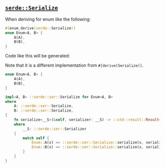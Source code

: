 ## [`serde::Serialize`](https://docs.serde.rs/serde/trait.Serialize.html)

When deriving for enum like the following:

```rust
#[enum_derive(serde::Serialize)]
enum Enum<A, B> {
    A(A),
    B(B),
}
```

Code like this will be generated:

Note that it is a different implementation from `#[derive(Serialize)]`.

```rust
enum Enum<A, B> {
    A(A),
    B(B),
}

impl<A, B> ::serde::ser::Serialize for Enum<A, B>
where
    A: ::serde::ser::Serialize,
    B: ::serde::ser::Serialize,
{
    fn serialize<__S>(&self, serializer: __S) -> ::std::result::Result<__S::Ok, __S::Error>
    where
        __S: ::serde::ser::Serializer
    {
        match self {
            Enum::A(x) => ::serde::ser::Serialize::serialize(x, serializer),
            Enum::B(x) => ::serde::ser::Serialize::serialize(x, serializer),
        }
    }
}
```
